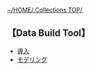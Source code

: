 [~/HOME/ Collections TOP/](https://gitpress.io/@sh16ma/collections)

## 【Data Build Tool】
- [導入](dbt_init.md)
- [モデリング](dbt_modeling.md)
